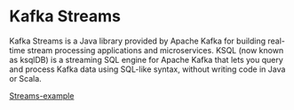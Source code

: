 # Kafka Streams

Kafka Streams is a Java library provided by Apache Kafka for building real-time stream processing applications and
microservices. KSQL (now known as ksqlDB) is a streaming SQL engine for Apache Kafka that lets you query and process
Kafka data using SQL-like syntax, without writing code in Java or Scala.

[Streams-example](../Streams-example)
